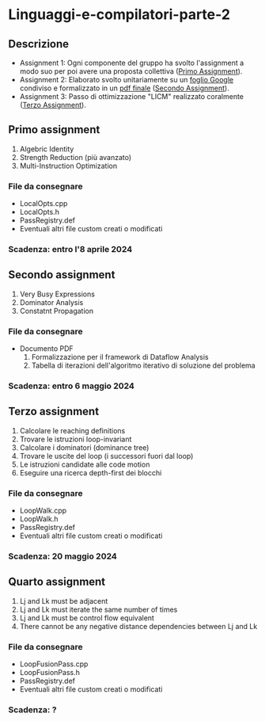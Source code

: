 # Linguaggi-e-compilatori-parte-2

## Descrizione
- Assignment 1: Ogni componente del gruppo ha svolto l'assignment a modo suo per poi avere una proposta collettiva ([Primo Assignment](./Primo%20Assignment/)).
- Assignment 2: Elaborato svolto unitariamente su un [foglio Google](./Secondo%20Assignment/Secondo%20Assignment.xlsx) condiviso e formalizzato in un [pdf finale](./Secondo%20Assignment/Secondo%20Assignment.pdf) ([Secondo Assignment](./Secondo%20Assignment/)).
-  Assignment 3: Passo di ottimizzazione "LICM" realizzato coralmente ([Terzo Assignment](./Terzo%20Assignment/)).

## Primo assignment
1. Algebric Identity
2. Strength Reduction (più avanzato)
3. Multi-Instruction Optimization

### File da consegnare
- LocalOpts.cpp
- LocalOpts.h
- PassRegistry.def
- Eventuali altri file custom creati o modificati

### Scadenza: entro l'8 aprile 2024

## Secondo assignment
1. Very Busy Expressions
2. Dominator Analysis
3. Constatnt Propagation

### File da consegnare
- Documento PDF
  1. Formalizzazione per il framework di Dataflow Analysis 
  2. Tabella di iterazioni dell'algoritmo iterativo di soluzione del problema

### Scadenza: entro 6 maggio 2024

## Terzo assignment
1. Calcolare le reaching definitions
2. Trovare le istruzioni loop-invariant
3. Calcolare i dominatori (dominance tree)
4. Trovare le uscite del loop (i successori fuori dal loop)
5. Le istruzioni candidate alle code motion
6. Eseguire una ricerca depth-first dei blocchi

### File da consegnare
- LoopWalk.cpp
- LoopWalk.h
- PassRegistry.def
- Eventuali altri file custom creati o modificati

### Scadenza: 20 maggio 2024

## Quarto assignment
1. Lj and Lk must be adjacent
2. Lj and Lk must iterate the same number of times
3. Lj and Lk must be control flow equivalent
4. There cannot be any negative distance dependencies between Lj and Lk 

### File da consegnare
- LoopFusionPass.cpp
- LoopFusionPass.h
- PassRegistry.def
- Eventuali altri file custom creati o modificati

### Scadenza: ?
